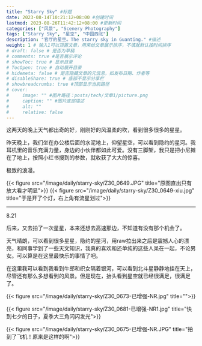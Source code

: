 ```yaml
---
title: "Starry Sky" #标题
date: 2023-08-14T10:21:12+08:00 #创建时间
lastmod: 2023-08-26T11:42:12+08:00 #更新时间
categories: ["风景", "Scenery Photography"]
tags: ["Starry Sky", "星空", "中国西北"]
description: "官厅的星空。The starry sky in Guanting." #描述
weight: 1 # 输入1可以顶置文章，用来给文章展示排序，不填就默认按时间排序
# draft: false # 是否为草稿
# comments: true #是否展示评论
# showToc: true # 显示目录
# TocOpen: true # 自动展开目录
# hidemeta: false # 是否隐藏文章的元信息，如发布日期、作者等
# disableShare: true # 底部不显示分享栏
# showbreadcrumbs: true #顶部显示当前路径
# cover:
#     image: "" #图片路径：posts/tech/文章1/picture.png
#     caption: "" #图片底部描述
#     alt: ""
#     relative: false
---
```


这两天的晚上天气都出奇的好，刚刚好的风温柔的吹，看到很多很多的星星。

昨天晚上，我们坐在办公楼后面的水泥地上，仰望星空，可以看到隐约的星河。我耳机里的音乐充满力量，身边的小伙伴都如此可爱。没有三脚架，我只是把小尼摊在了地上，按照小红书搜到的参数，就收获了大大的惊喜。

极致的浪漫。

{{< figure src="/image/daily/starry-sky/Z30_0649.JPG"  title="原图直出只有放大看才明显">}}
{{< figure src="/image/daily/starry-sky/Z30_0649-xiu.jpg" title="于是开了个灯，右上角有流星划过">}}

---

8.21

后来，又去拍了一次星星，本来还想去高速那边，不知道有没有那个机会了。

天气晴朗，可以看到很多星星，隐约的星河，用raw拉出来之后是震撼人心的漂亮，和同事学到了一些天文知识，我真的喜欢和还单纯的这些人呆在一起，不论男女。可以算是在这里最快乐的事情了吧。

在这里我可以看到我看到牛郎和织女隔着银河，可以看到北斗星静静地挂在天上，尽管还有那么多想看到的风景。但是现在，抬头看到星空就已经很满足，很满足了。

{{< figure src="/image/daily/starry-sky/Z30_0673-已增强-NR.jpg"  title="">}}

{{< figure src="/image/daily/starry-sky/Z30_0681-已增强-NR1.jpg"  title="快到七夕的日子，夏季大三角闪闪发光">}}

{{< figure src="/image/daily/starry-sky/Z30_0675-已增强-NR.JPG" title="拍到了飞机！原来是这样的啊">}}